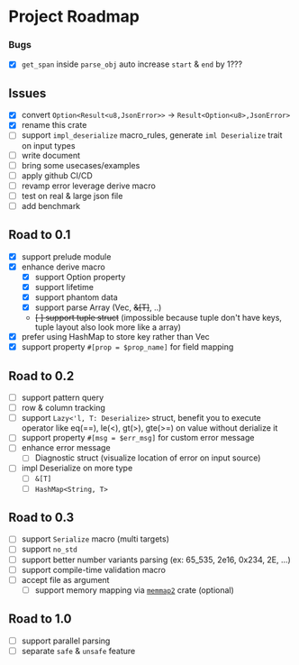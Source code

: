 # Project Roadmap

### Bugs

- [x] `get_span` inside `parse_obj` auto increase `start` & `end` by 1???

## Issues

- [x] convert `Option<Result<u8,JsonError>>` -> `Result<Option<u8>,JsonError>`
- [x] rename this crate
- [ ] support `impl_deserialize` macro_rules, generate `iml Deserialize` trait on input types
- [ ] write document
- [ ] bring some usecases/examples
- [ ] apply github CI/CD
- [ ] revamp error leverage derive macro
- [ ] test on real & large json file
- [ ] add benchmark

## Road to 0.1

- [x] support prelude module
- [x] enhance derive macro
    - [x] support Option property
    - [x] support lifetime
    - [x] support phantom data
    - [x] support parse Array (Vec<T>, ~~&[T]~~, ..)
    - ~~[ ] support tuple struct~~ (impossible because tuple don't have keys, tuple layout also look more like a array)
- [x] prefer using HashMap to store key rather than Vec
- [x] support property `#[prop = $prop_name]` for field mapping

## Road to 0.2

- [ ] support pattern query
- [ ] row & column tracking
- [ ] support `Lazy<'l, T: Deserialize>` struct, benefit you to execute operator like eq(==), le(<), gt(>), gte(>=) on value without derialize it
- [ ] support property `#[msg = $err_msg]` for custom error message
- [ ] enhance error message
    - [ ] Diagnostic struct (visualize location of error on input source)
- [ ] impl Deserialize on more type
    - [ ] `&[T]`
    - [ ] `HashMap<String, T>`

## Road to 0.3

- [ ] support `Serialize` macro (multi targets)
- [ ] support `no_std`
- [ ] support better number variants parsing (ex: 65_535, 2e16, 0x234, 2E, ...)
- [ ] support compile-time validation macro
- [ ] accept file as argument
    - [ ] support memory mapping via [`memmap2`](https://crates.io/crates/memmap2) crate (optional)

## Road to 1.0

- [ ] support parallel parsing
- [ ] separate `safe` & `unsafe` feature
